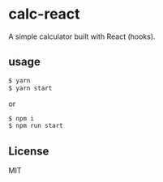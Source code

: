 # calc-react

A simple calculator built with React (hooks).

## usage

```bash
$ yarn
$ yarn start
```

or

```bash
$ npm i
$ npm run start
```

## License

MIT
